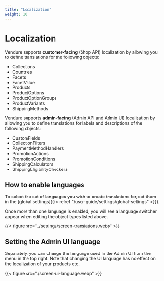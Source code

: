 ```yaml
---
title: "Localization"
weight: 10
---
```


# Localization

Vendure supports **customer-facing** (Shop API) localization by allowing you to define translations for the following objects:

* Collections
* Countries
* Facets
* FacetValue
* Products
* ProductOptions
* ProductOptionGroups
* ProductVariants
* ShippingMethods  

Vendure supports **admin-facing** (Admin API and Admin UI) localization by allowing you to define translations for labels and descriptions of the following objects:
  
* CustomFields
* CollectionFilters
* PaymentMethodHandlers
* PromotionActions
* PromotionConditions
* ShippingCalculators
* ShippingEligibilityCheckers

## How to enable languages

To select the set of languages you wish to create translations for, set them in the [global settings]({{< relref "/user-guide/settings/global-settings" >}}).

Once more than one language is enabled, you will see a language switcher appear when editing the object types listed above.

{{< figure src="../settings/screen-translations.webp" >}}

## Setting the Admin UI language

Separately, you can change the language used in the Admin UI from the menu in the top right. Note that changing the UI language has no effect on the localization of your products etc.

{{< figure src="./screen-ui-language.webp" >}}
